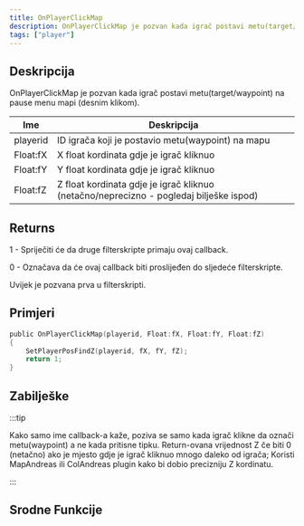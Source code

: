 ```yaml
---
title: OnPlayerClickMap
description: OnPlayerClickMap je pozvan kada igrač postavi metu(target/waypoint) na pause menu mapi (desnim klikom).
tags: ["player"]
---
```


## Deskripcija

OnPlayerClickMap je pozvan kada igrač postavi metu(target/waypoint) na pause menu mapi (desnim klikom).

| Ime      | Deskripcija                                                                            |
| -------- | -------------------------------------------------------------------------------------- |
| playerid | ID igrača koji je postavio metu(waypoint) na mapu                                      |
| Float:fX | X float kordinata gdje je igrač kliknuo                                                |
| Float:fY | Y float kordinata gdje je igrač kliknuo                                                |
| Float:fZ | Z float kordinata gdje je igrač kliknuo (netačno/neprecizno - pogledaj bilješke ispod) |

## Returns

1 - Spriječiti će da druge filterskripte primaju ovaj callback.

0 - Označava da će ovaj callback biti proslijeđen do sljedeće filterskripte.

Uvijek je pozvana prva u filterskripti.

## Primjeri

```c
public OnPlayerClickMap(playerid, Float:fX, Float:fY, Float:fZ)
{
    SetPlayerPosFindZ(playerid, fX, fY, fZ);
    return 1;
}
```

## Zabilješke

:::tip

Kako samo ime callback-a kaže, poziva se samo kada igrač klikne da označi metu(waypoint) a ne kada pritisne tipku. Return-ovana vrijednost Z če biti 0 (netačno) ako je mjesto gdje je igrač kliknuo mnogo daleko od igrača; Koristi MapAndreas ili ColAndreas plugin kako bi dobio precizniju Z kordinatu.

:::

## Srodne Funkcije
